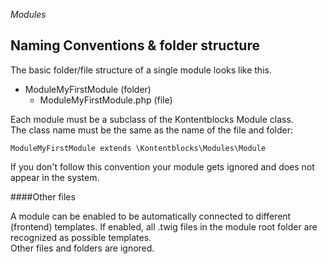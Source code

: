 *Modules*
## Naming Conventions & folder structure

The basic folder/file structure of a single module looks like this.

- ModuleMyFirstModule (folder)
    - ModuleMyFirstModule.php (file)

Each module must be a subclass of the Kontentblocks Module class.  
The class name must be the same as the name of the file and folder:

    ModuleMyFirstModule extends \Kontentblocks\Modules\Module
    
If you don't follow this convention your module gets ignored and does not appear in the system.

####Other files

A module can be enabled to be automatically connected to different (frontend) templates. If enabled, all .twig files in the module root folder are recognized as possible templates.  
Other files and folders are ignored. 

